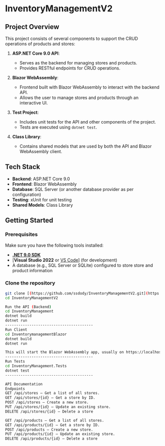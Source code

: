 # InventoryManagementV2


## Project Overview

This project consists of several components to support the CRUD operations of products and stores:

1. **ASP.NET Core 9.0 API**:
    - Serves as the backend for managing stores and products.
    - Provides RESTful endpoints for CRUD operations.
    
2. **Blazor WebAssembly**:
    - Frontend built with Blazor WebAssembly to interact with the backend API.
    - Allows the user to manage stores and products through an interactive UI.

3. **Test Project**:
    - Includes unit tests for the API and other components of the project.
    - Tests are executed using `dotnet test`.

4. **Class Library**:
    - Contains shared models that are used by both the API and Blazor WebAssembly client.

## Tech Stack

- **Backend**: ASP.NET Core 9.0
- **Frontend**: Blazor WebAssembly
- **Database**: SQL Server (or another database provider as per configuration)
- **Testing**: xUnit for unit testing
- **Shared Models**: Class Library

## Getting Started

### Prerequisites

Make sure you have the following tools installed:

- [**.NET 9.0 SDK**](https://dotnet.microsoft.com/download/dotnet/9.0)
- [**Visual Studio 2022** or [VS Code](https://code.visualstudio.com/)] (for development)
- A database (e.g., SQL Server or SQLite) configured to store store and product information

### Clone the repository

```bash
git clone [(https://github.com/ssdody/InventoryManagementV2.git](https://github.com/ssdody/InventoryManagementV2.git)
cd InventoryManagementV2

Run the API (Backend)
cd InventoryManagement
dotnet build
dotnet run
----------------------------------------
Run Client
cd InventorymanagementBlazor
dotnet build
dotnet run

This will start the Blazor WebAssembly app, usually on https://localhost:5000
----------------------------------------
Run Tests
cd InventoryManagement.Tests
dotnet test
----------------------------------------

API Documentation
Endpoints
GET /api/stores – Get a list of all stores.
GET /api/stores/{id} – Get a store by ID.
POST /api/stores – Create a new store.
PUT /api/stores/{id} – Update an existing store.
DELETE /api/stores/{id} – Delete a store

GET /api/products – Get a list of all stores.
GET /api/products/{id} – Get a store by ID.
POST /api/products – Create a new store.
PUT /api/products/{id} – Update an existing store.
DELETE /api/products/{id} – Delete a store
